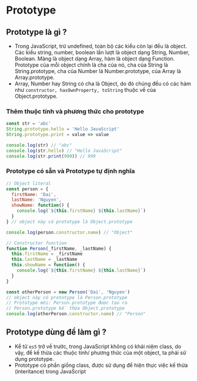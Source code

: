 # Prototype

## Prototype là gì ?
- Trong JavaScript, trừ undefined, toàn bộ các kiểu còn lại đều là object. Các kiểu string, number, boolean lần lượt là object dạng String, Number, Boolean. Mảng là object dạng Array, hàm là object dạng Function. Prototype của mỗi object chính là cha của nó, cha của String là String.prototype, cha của Number là Number.prototype, của Array là Array.prototype.
- Array, Number hay String có cha là Object, do đó chúng đều có các hàm như `constructor, hasOwnProperty, toString` thuộc về của Object.prototype.

### Thêm thuộc tính và phương thức cho prototype
```js
const str = 'abc'
String.prototype.hello = 'Hello JavaScript'
String.prototype.print = value => value

console.log(str) // "abc"
console.log(str.hello) // "Hello JavaScript"
console.log(str.print(999)) // 999
```

### Prototype có sẵn và Prototype tự định nghĩa
```js
// Object literal
const person = {
  firstName: 'Dai',
  lastName: 'Nguyen',
  showName: function() {
    console.log(`${this.firstName} ${this.lastName}`)
  }
} // object này có prototype là Object.prototype

console.log(person.constructor.name) // "Object"

// Constructor function
function Person(_firstName, _lastName) {
  this.firstName = _firstName
  this.lastName = _lastName
  this.showName = function() {
    console.log(`${this.firstName} ${this.lastName}`)
  }
}

const otherPerson = new Person('Dai', 'Nguyen')
// object này có prototype là Person.prototype
// Prototype mới: Person.prototype được tạo ra
// Person.prototype kế thừa Object.prototype
console.log(otherPerson.constructor.name) // "Person"
```

## Prototype dùng để làm gì ?
- Kể tử `es5` trở về trước, trong JavaScript không có khái niệm class, do vậy, để kế thừa các thuộc tính/ phương thức của một object, ta phải sử dụng prototype.
- Prototype có phần giống class, được sử dụng để hiện thực việc kế thừa (interitance) trong JavaScript
